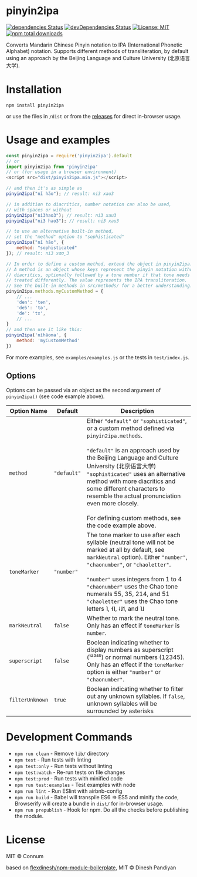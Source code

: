 # pinyin2ipa

[![dependencies Status](https://david-dm.org/Connum/npm-pinyin2ipa/status.svg)](https://david-dm.org/Connum/npm-pinyin2ipa) [![devDependencies Status](https://david-dm.org/Connum/npm-pinyin2ipa/dev-status.svg)](https://david-dm.org/Connum/npm-pinyin2ipa?type=dev) [![License: MIT](https://img.shields.io/badge/License-MIT-blue.svg)](https://opensource.org/licenses/MIT)  [![npm total downloads](https://img.shields.io/npm/dt/pinyin2ipa.svg)](https://www.npmjs.com/package/pinyin2ipa)

Converts Mandarin Chinese Pinyin notation to IPA (International Phonetic Alphabet) notation. Supports different methods of transliteration, by default using an approach by the Beijing Language and Culture University (北京语言大学).


# Installation
`npm install pinyin2ipa`

or use the files in `/dist` or from the [releases](https://github.com/Connum/npm-pinyin2ipa/releases) for direct in-browser usage.

# Usage and examples
```js
const pinyin2ipa = require('pinyin2ipa').default
// or
import pinyin2ipa from 'pinyin2ipa'
// or (for usage in a browser environment)
<script src="dist/pinyin2ipa.min.js"></script>

// and then it's as simple as
pinyin2ipa("nĭ hăo"); // result: ni3 xau3

// in addition to diacritics, number notation can also be used,
// with spaces or without
pinyin2ipa("ni3hao3"); // result: ni3 xau3
pinyin2ipa("ni3 hao3"); // result: ni3 xau3

// to use an alternative built-in method,
// set the "method" option to "sophisticated"
pinyin2ipa("nĭ hăo", {
    method: "sophisticated"
}); // result: ni3 xɑʊ̯3

// In order to define a custom method, extend the object in pinyin2ipa.methods.
// A method is an object whose keys represent the pinyin notation without
// diacritics, optionally followed by a tone number if that tone needs to be
// treated differently. The value represents the IPA transliteration.
// See the built-in methods in src/methods/ for a better understanding.
pinyin2ipa.methods.myCustomMethod = {
    // ...
    'den': 'tən',
    'de5': 'tə',
    'de': 'tɤ',
    // ...
}
// and then use it like this:
pinyin2ipa('nĭhăoma', {
    method: 'myCustomMethod'
}) 
```

For more examples, see `examples/examples.js` or the tests in `test/index.js`.

## Options
Options can be passed via an object as the second argument of `pinyin2ipa()` (see code example above).

| Option Name  | Default | Description |
| ------------- | ------------- | ------------- |
| `method`  | `"default"`  | Either `"default"` or `"sophisticated"`, or a custom method defined via `pinyin2ipa.methods`.<br><br>`"default"` is an approach used by the Beijing Language and Culture University (北京语言大学)<br>`"sophisticated"` uses an alternative method with more diacritics and some different characters to resemble the actual pronunciation even more closely.<br><br>For defining custom methods, see the code example above. |
| `toneMarker`  | `"number"`  | The tone marker to use after each syllable (neutral tone will not be marked at all by default, see `markNeutral` option). Either `"number"`, `"chaonumber"`, or `"chaoletter"`.<br><br>`"number"` uses integers from 1 to 4<br>`"chaonumber"` uses the Chao tone numerals 55, 35, 214, and 51<br>`"chaoletter"` uses the Chao tone letters ˥, ˧˥, ˨˩˦, and ˥˩
| `markNeutral`  | `false`  | Whether to mark the neutral tone. Only has an effect if `toneMarker` is `number`.
| `superscript`  | `false`  | Boolean indicating whether to display numbers as superscript (¹²³⁴⁵) or normal numbers (12345). Only has an effect if the `toneMarker` option is either `"number"` or `"chaonumber"`. |
| `filterUnknown`  | `true`  | Boolean indicating whether to filter out any unknown syllables. If `false`, unknown syllables will be surrounded by asterisks |

# Development Commands
- `npm run clean` - Remove `lib/` directory
- `npm test` - Run tests with linting
- `npm test:only` - Run tests without linting
- `npm test:watch` - Re-run tests on file changes
- `npm test:prod` - Run tests with minified code
- `npm run test:examples` - Test examples with node
- `npm run lint` - Run ESlint with airbnb-config
- `npm run build` - Babel will transpile ES6 => ES5 and minify the code, Browserify will create a bundle in `dist/` for in-browser usage.
- `npm run prepublish` - Hook for npm. Do all the checks before publishing the module.

# License

MIT © Connum

based on [flexdinesh/npm-module-boilerplate](https://github.com/flexdinesh/npm-module-boilerplate), MIT © Dinesh Pandiyan
